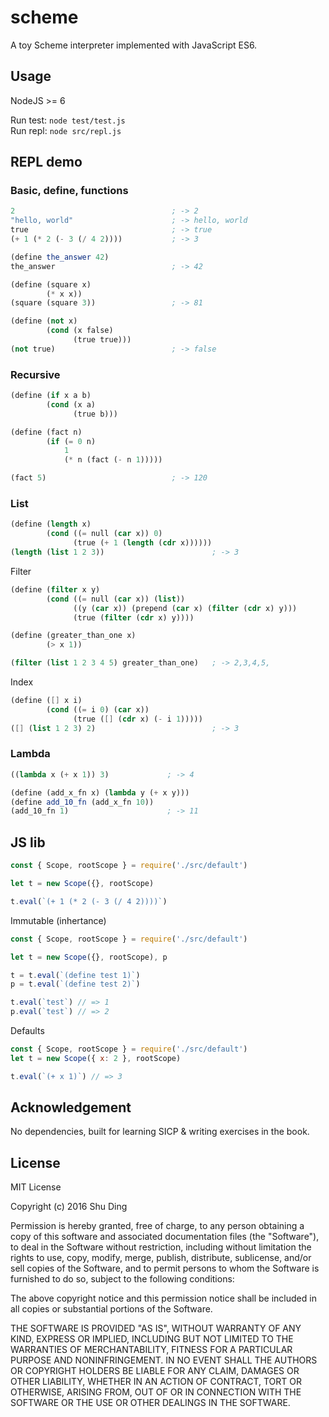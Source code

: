 # scheme

A toy Scheme interpreter implemented with JavaScript ES6.

## Usage

NodeJS >= 6

Run test: `node test/test.js`  
Run repl: `node src/repl.js`

## REPL demo

### Basic, define, functions
```scheme
2                                   ; -> 2
"hello, world"                      ; -> hello, world
true                                ; -> true
(+ 1 (* 2 (- 3 (/ 4 2))))           ; -> 3

(define the_answer 42)
the_answer                          ; -> 42

(define (square x)
        (* x x))
(square (square 3))                 ; -> 81

(define (not x)
        (cond (x false)
              (true true)))
(not true)                          ; -> false
```

### Recursive
```scheme
(define (if x a b)
        (cond (x a)
              (true b)))

(define (fact n)
        (if (= 0 n)
            1
            (* n (fact (- n 1)))))

(fact 5)                            ; -> 120
```

### List
```scheme
(define (length x)
        (cond ((= null (car x)) 0)
              (true (+ 1 (length (cdr x))))))
(length (list 1 2 3))                        ; -> 3
```

Filter
```scheme
(define (filter x y)
        (cond ((= null (car x)) (list))
              ((y (car x)) (prepend (car x) (filter (cdr x) y)))
              (true (filter (cdr x) y))))

(define (greater_than_one x)
        (> x 1))

(filter (list 1 2 3 4 5) greater_than_one)   ; -> 2,3,4,5,
```

Index
```scheme
(define ([] x i)
        (cond ((= i 0) (car x))
              (true ([] (cdr x) (- i 1)))))
([] (list 1 2 3) 2)                          ; -> 3
```

### Lambda
```scheme
((lambda x (+ x 1)) 3)             ; -> 4

(define (add_x_fn x) (lambda y (+ x y)))
(define add_10_fn (add_x_fn 10))
(add_10_fn 1)                      ; -> 11
```

## JS lib

```javascript
const { Scope, rootScope } = require('./src/default')

let t = new Scope({}, rootScope)

t.eval(`(+ 1 (* 2 (- 3 (/ 4 2))))`)
```

Immutable (inhertance)
```javascript
const { Scope, rootScope } = require('./src/default')

let t = new Scope({}, rootScope), p

t = t.eval(`(define test 1)`)
p = t.eval(`(define test 2)`)

t.eval(`test`) // => 1
p.eval(`test`) // => 2
```

Defaults
```javascript
const { Scope, rootScope } = require('./src/default')
let t = new Scope({ x: 2 }, rootScope)

t.eval(`(+ x 1)`) // => 3
```

## Acknowledgement
No dependencies, built for learning SICP & writing exercises in the book. 

## License

MIT License

Copyright (c) 2016 Shu Ding

Permission is hereby granted, free of charge, to any person obtaining a copy
of this software and associated documentation files (the "Software"), to deal
in the Software without restriction, including without limitation the rights
to use, copy, modify, merge, publish, distribute, sublicense, and/or sell
copies of the Software, and to permit persons to whom the Software is
furnished to do so, subject to the following conditions:

The above copyright notice and this permission notice shall be included in all
copies or substantial portions of the Software.

THE SOFTWARE IS PROVIDED "AS IS", WITHOUT WARRANTY OF ANY KIND, EXPRESS OR
IMPLIED, INCLUDING BUT NOT LIMITED TO THE WARRANTIES OF MERCHANTABILITY,
FITNESS FOR A PARTICULAR PURPOSE AND NONINFRINGEMENT. IN NO EVENT SHALL THE
AUTHORS OR COPYRIGHT HOLDERS BE LIABLE FOR ANY CLAIM, DAMAGES OR OTHER
LIABILITY, WHETHER IN AN ACTION OF CONTRACT, TORT OR OTHERWISE, ARISING FROM,
OUT OF OR IN CONNECTION WITH THE SOFTWARE OR THE USE OR OTHER DEALINGS IN THE
SOFTWARE.
